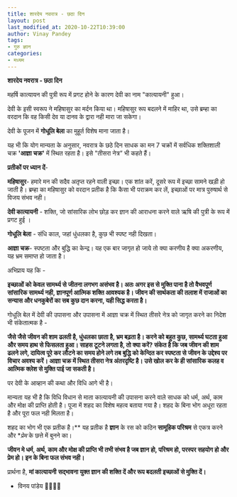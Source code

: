 ```yaml
---
title: शारदेय नवरात्र - छठा दिन
layout: post
last_modified_at: 2020-10-22T10:39:00
author: Vinay Pandey
tags:
- गुरु ज्ञान
categories:
- मध्यम
---
```

**शारदेय नवरात्र - छठा दिन**


महर्षि कात्यायन की पुत्री रूप में प्रगट होने के कारण देवी का नाम "कात्यायनी" हुआ। 

देवी के इसी स्वरूप ने महिषासुर का मर्दन किया था। महिषासुर रूप बदलने में माहिर था, उसे ब्रम्हा का वरदान कि वह किसी देव या दानव के द्वारा नही मारा जा सकेगा। 

देवी के पूजन में **गोधूलि बेला** का मुहूर्त विशेष माना जाता है।

यह भी कि योग मान्यता के अनुसार, नवरात्र के छठे दिन साधक का मन 7 चक्रों में सर्वधिक शक्तिशाली चक्र **'आज्ञा चक्र'** में स्थित रहता है। इसे "तीसरा नेत्र” भी कहते हैं।

**प्रतीकों पर ध्यान दें**- 

**महिषासुर**- हमारे मन की सदैव अतृप्त रहने वाली इच्छा। एक शांत करें, दूसरे रूप में इच्छा सामने खड़ी हो जाती है। ब्रम्हा का महिषासुर को वरदान प्रतीक है कि कैसा भी पराक्रम कर लें, इच्छाओं पर मात्र पुरुषार्थ से विजय संभव नही। 

**देवी कात्यायनी** - शक्ति, जो सांसारिक लोभ छोड़ कर ज्ञान की आराधना करने वाले ऋषि की पुत्री के रूप में प्रगट हुई । 

**गोधूलि बेला** - संधि काल, जहां धुंधलका है, कुछ भी स्पष्ट नही दिखता।

**आज्ञा चक्र**- स्पष्टता और बुद्धि का केन्द्र। यह एक बार जागृत हो जाये तो क्या करणीय है क्या अकरणीय, यह भ्रम समाप्त हो जाता है। 

अभिप्राय यह कि -

**इच्छाओं को केवल सामर्थ्य से जीतना लगभग असंभव है।  अतः अगर इस से मुक्ति पाना है तो वैभवपूर्ण सांसारिक सामर्थ्य नही, ज्ञानपूर्ण आत्मिक शक्ति आवश्यक है। जीवन की सार्थकता की तलाश में राजाओं का सन्यास और धनकुबेरों का सब कुछ दान करना, यही सिद्ध करता है।**

गोधूलि बेल में देवी की उपासना और उपासना में आज्ञा चक्र में स्थित तीसरे नेत्र को जागृत करने का निदेश भी संकेतात्मक है -

**जैसे जैसे जीवन की शाम ढलती है, धुंधलका छाता है, भ्रम बढ़ता है। करने को बहुत कुछ, सामर्थ्य घटता हुआ और समय हाथ से फिसलता हुआ।  साहस टूटने लगता है, तो क्या करें? संकेत है कि जब जीवन की शाम ढलने लगे, दायित्व पूरे कर  लौटने का समय होने लगे तब बुद्धि को केन्दित कर स्पष्टता से जीवन के उद्देश्य पर विचार अवश्य करें।  आज्ञा चक्र में स्थित तीसरा नेत्र अंतरदृष्टि है। उसे खोल कर के ही सांसारिक कलह व आत्मिक क्लेश से मुक्ति पाई जा सकती है।**

पर देवी के आव्हान की कथा और विधि आगे भी है। 

मान्यता यह भी है कि विधि विधान से माता कात्यायनी की उपासना करने वाले साधक को धर्म, अर्थ, काम और मोक्ष की प्राप्ति होती है। पूजा में शहद का विशेष महत्व बताया गया है। शहद के बिना भोग अधूरा रहता है और पूरा फल नही मिलता है। 

शहद का भोग भी एक प्रतीक है।** यह प्रतीक है **ज्ञान** के रस को कठिन **सामूहिक परिश्रम** से एकत्र करने और **प्रेम* के छत्ते में बुनने का।  

**जीवन मे धर्म, अर्थ, काम और मोक्ष की प्राप्ति भी तभी संभव है जब ज्ञान हो, परिश्रम हो, परस्पर सहयोग हो और प्रेम हो। इन के बिना फल संभव नही।**

प्रार्थना है,
**मां कात्यायनी**
**सद्भावना युक्त ज्ञान की शक्ति दें और रूप बदलती इच्छाओं से मुक्ति दें।**

- विनय पांडेय
🙏🌷🌷🙏


